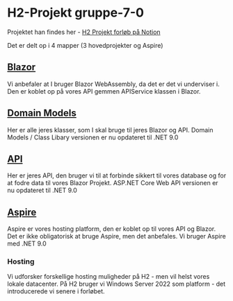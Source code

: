 # H2-Projekt gruppe-7-0

Projektet han findes her - [H2 Projekt forløb på Notion](https://mercantec.notion.site/h2f)

Det er delt op i 4 mapper (3 hovedprojekter og Aspire)

## [Blazor](/Blazor/)

Vi anbefaler at I bruger Blazor WebAssembly, da det er det vi underviser i. Den er koblet op på vores API gemmen APIService klassen i Blazor.

## [Domain Models](/DomainModels/)

Her er alle jeres klasser, som I skal bruge til jeres Blazor og API.
Domain Models / Class Libary versionen er nu opdateret til .NET 9.0

## [API](/API/)

Her er jeres API, den bruger vi til at forbinde sikkert til vores database og for at fodre data til vores Blazor Projekt.
ASP.NET Core Web API versionen er nu opdateret til .NET 9.0

## [Aspire](/H2-Projekt.AppHost/)

Aspire er vores hosting platform, den er koblet op til vores API og Blazor. Det er ikke obligatorisk at bruge Aspire, men det anbefales. Vi bruger Aspire med .NET 9.0

### Hosting

Vi udforsker forskellige hosting muligheder på H2 - men vil helst vores lokale datacenter. På H2 bruger vi Windows Server 2022 som platform - det introducerede vi senere i forløbet.
